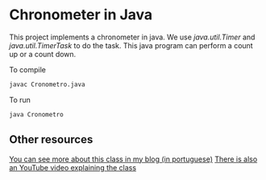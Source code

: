 # Chronometer in Java


This project implements a chronometer in java.
We use *java.util.Timer* and *java.util.TimerTask* to do the task.
This java program can perform a count up or a count down.

To compile

```bash
javac Cronometro.java
```

To run

```bash
java Cronometro
```

[](cronometro.png)


## Other resources

[You can see more about this class in my blog (in portuguese)](http://h3dema.blogspot.com.br/2013/04/cronometro-em-java.html)
[There is also an YouTube video explaining the class](https://youtu.be/Vb-Qbz8dT0E)